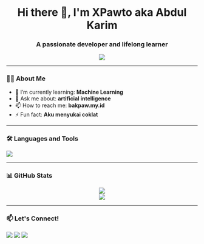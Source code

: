 <h1 align="center">Hi there 👋, I'm XPawto aka  Abdul Karim</h1>
<h3 align="center">A passionate developer and lifelong learner</h3>

<p align="center">
  <img src="https://readme-typing-svg.demolab.com?font=Fira+Code&size=20&duration=3000&pause=1000&color=58A6FF&center=true&vCenter=true&width=435&lines=I+love+clean+code.;I+build+cool+things.;Always+learning+new+stuff.">
</p>

---

### 👨‍💻 About Me
- 🌱 I’m currently learning: **Machine Learning**
- 💬 Ask me about: **artificial intelligence**
- 📫 How to reach me: **bakpaw.my.id**
- ⚡ Fun fact: **Aku menyukai coklat**

---

### 🛠️ Languages and Tools

<p align="left">
  <img src="https://skillicons.dev/icons?i=js,ts,react,next,nodejs,python,cpp,java,tailwind,prisma,mysql,mongodb,figma,vscode,git,github" />
</p>

---

### 📊 GitHub Stats

<p align="center">
  <img src="https://github-readme-stats.vercel.app/api?username=XXPPawto&show_icons=true&theme=radical&count_private=true" />
  <br/>
  <img src="https://github-readme-streak-stats.herokuapp.com/?user=XXPPawto&theme=radical" />
</p>

---

### 📫 Let's Connect!

<p align="left">
  <a href="https://linkedin.com/in/yourlinkedin" target="blank"><img align="center" src="https://skillicons.dev/icons?i=linkedin" /></a>
  <a href="https://twitter.com/yourtwitter" target="blank"><img align="center" src="https://skillicons.dev/icons?i=twitter" /></a>
  <a href="mailto:youremail@example.com"><img align="center" src="https://skillicons.dev/icons?i=gmail" /></a>
</p>
